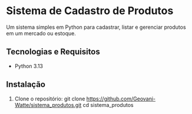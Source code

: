 # Sistema de Cadastro de Produtos

Um sistema simples em Python para cadastrar, listar e gerenciar produtos em um mercado ou estoque.

## Tecnologias e Requisitos
- Python 3.13

##  Instalação
1. Clone o repositório:
   git clone https://github.com/Geovani-Watte/sistema_produtos.git
   cd sistema_produtos
